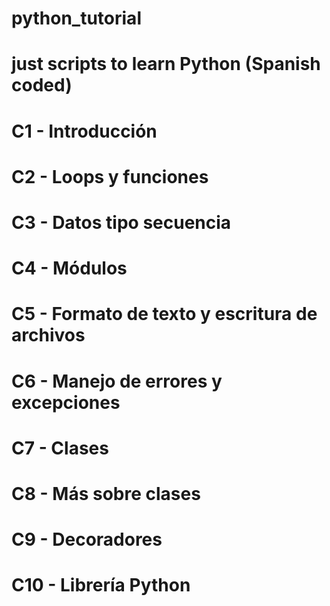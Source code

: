 # python_tutorial
#
# just scripts to learn Python (Spanish coded)
#
# C1  - Introducción
# C2  - Loops y funciones
# C3  - Datos tipo secuencia
# C4  - Módulos
# C5  - Formato de texto y escritura de archivos
# C6  - Manejo de errores y excepciones
# C7  - Clases
# C8  - Más sobre clases
# C9  - Decoradores
# C10 - Librería Python

